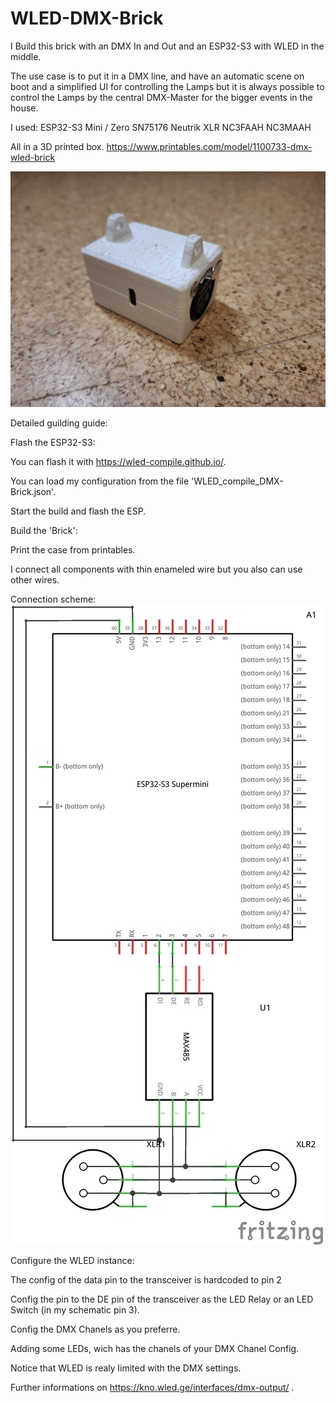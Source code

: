 # WLED-DMX-Brick
I Build this brick with an DMX In and Out and an ESP32-S3 with WLED in the middle.

The use case is to put it in a DMX line, and have an automatic scene on boot and a simplified UI for controlling the Lamps but it is always possible to control the Lamps by the central DMX-Master for the bigger events in the house.


I used:
ESP32-S3 Mini / Zero
SN75176
Neutrik XLR 
NC3FAAH
NC3MAAH

All in a 3D printed box. https://www.printables.com/model/1100733-dmx-wled-brick

![alt text](/Images/20241207_210559.jpg)

Detailed guilding guide:


Flash the ESP32-S3:

You can flash it with https://wled-compile.github.io/.

You can load my configuration from the file 'WLED_compile_DMX-Brick.json'.

Start the build and flash the ESP.

Build the 'Brick':

Print the case from printables.

I connect all components with thin enameled wire but you also can use other wires.

Connection scheme:
![alt text](/Images/WLED-DMX-Brick-Rev0_Schaltplan.jpg)

Configure the WLED instance:

The config of the data pin to the transceiver is hardcoded to pin 2

Config the pin to the DE pin of the transceiver as the LED Relay or an LED Switch (in my schematic pin 3).

Config the DMX Chanels as you preferre.

Adding some LEDs, wich has the chanels of your DMX Chanel Config.

Notice that WLED is realy limited with the DMX settings.

Further informations on https://kno.wled.ge/interfaces/dmx-output/ .
